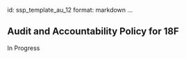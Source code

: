 id: ssp_template_au_12
format: markdown
...
## Audit and Accountability Policy for 18F

In Progress
